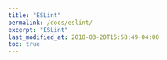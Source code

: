 ```yaml
---
title: "ESLint"
permalink: /docs/eslint/
excerpt: "ESLint"
last_modified_at: 2018-03-20T15:58:49-04:00
toc: true
---
```

